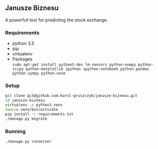 ## Janusze Biznesu

A powerfull tool for predicting the stock exchange.

### Requirements
* python 3.5
* pip
* virtualenv
* Packages  
`sudo apt-get install python3-dev lm-sensors python-numpy python-scipy python-matplotlib ipython ipython-notebook python-pandas python-sympy python-nose`

### Setup
```bash
git clone git@github.com:karol-gruszczyk/janusze-biznesu.git
cd janusze-biznesu
virtualenv -p python3 venv
source venv/bin/activate
pip install -r requirements.txt
./manage.py migrate
```

### Running
`./manage.py runserver`

